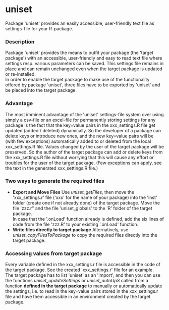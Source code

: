 # uniset
Package 'uniset' provides an easily accessible, user-friendly text file as settings-file for your R-package.

### Description 
Package 'uniset' provides the means to outfit your package (the 'target package') with an accessible, user-friendly and easy to read text file where settings resp. various parameters can be saved. This settings file remains in place and can remain unchanged even when the target package is updated or re-installed.  
In order to enable the target package to make use of the functionality offered by package 'uniset', three files have to be exported by 'uniset' and be placed into the target package.

### Advantage
The most imminent advantage of the 'uniset' settings-file system over using simply a csv-file or an excel-file for permanently storing settings for any package is the fact that the key=value pairs in the xxx_settings.R file get updated (added / deleted) dynamically. So the developer of a package can delete keys or introduce new ones, and the new key=value pairs will be (with few exceptions) automatically added to or deleted from the local xxx_settings.R file. Values changed by the user of the target package will be preserved. So the author of the target package can add or delete keys from the xxx_settings.R file without worrying that this will cause any effort or troubles for the user of the target package. (Few exceptions can apply, see the text in the generated xxx_settings.R file.)

### Two ways to generate the required files
* **Export and Move Files**  Use *uniset_getFiles*, then move the 'xxx_settings.r' file ('xxx' for the name of your package) into the 'inst' folder (create one if not already done) of the target package. Move the file 'zzz.r" and the file 'uniset_globals' to the 'R' folder of the target package.  
In case that the '.onLoad' function already is defined, add the six lines of code from the file 'zzz.R' to your existing '.onLoad' function. 
* **Write files directly to target package**  Alternatively, use *uniset_copyFilesToPackage* to copy the required files directly into the target package.  


### Accessing values from target package
Every variable defined in the xxx_settings.r file is accessible in the code of the target package. See the created 'xxx_settings.r' file for an example.  
The target package has to list 'uniset' as an 'import', and then you can use the functions *uniset_updateSettings* or *uniset_autoUpS* called from a function **defined in the target package** to manually or automatically update the settings, i.e. to read in the key=value pairs stored in the xxx_settings.r file and have them accessible in an environment created by the target package.  
